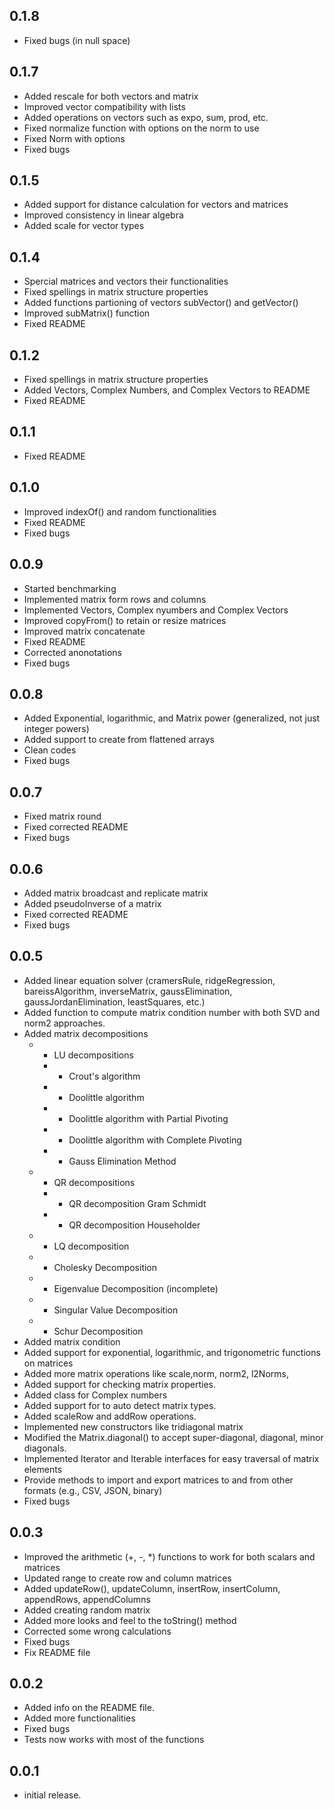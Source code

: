 ## 0.1.8
* Fixed bugs (in null space)

## 0.1.7
* Added rescale for both vectors and matrix
* Improved vector compatibility with lists
* Added operations on vectors such as expo, sum, prod, etc.
* Fixed normalize function with options on the norm to use
* Fixed Norm with options
* Fixed bugs

## 0.1.5
* Added support for distance calculation for vectors and matrices
* Improved consistency in linear algebra
* Added scale for vector types

## 0.1.4
* Spercial matrices and vectors their functionalities
* Fixed spellings in matrix structure properties
* Added functions partioning of vectors subVector() and getVector()
* Improved subMatrix() function
* Fixed README

## 0.1.2
* Fixed spellings in matrix structure properties
* Added Vectors, Complex Numbers, and Complex Vectors to README
* Fixed README

## 0.1.1
* Fixed README

## 0.1.0
* Improved indexOf() and random functionalities
* Fixed README 
* Fixed bugs

## 0.0.9

* Started benchmarking
* Implemented matrix form rows and columns
* Implemented Vectors, Complex nyumbers and Complex Vectors
* Improved copyFrom() to retain or resize matrices
* Improved matrix concatenate
* Fixed README 
* Corrected anonotations
* Fixed bugs

## 0.0.8

* Added Exponential, logarithmic, and Matrix power (generalized, not just integer powers)
* Added support to create from flattened arrays
* Clean codes
* Fixed bugs

## 0.0.7

* Fixed matrix round
* Fixed corrected README
* Fixed bugs

## 0.0.6

* Added matrix broadcast and replicate matrix
* Added pseudoInverse of a matrix
* Fixed corrected README
* Fixed bugs

## 0.0.5

* Added linear equation solver (cramersRule, ridgeRegression, bareissAlgorithm, inverseMatrix, gaussElimination, gaussJordanElimination, leastSquares, etc.)
* Added function to compute matrix condition number with both SVD and norm2 approaches.
* Added matrix decompositions
  * - LU decompositions
    * - Crout's algorithm
    * - Doolittle algorithm
    * - Doolittle algorithm with Partial Pivoting
    * - Doolittle algorithm with Complete Pivoting
    * - Gauss Elimination Method
  * - QR decompositions
    * - QR decomposition Gram Schmidt
    * - QR decomposition Householder
  * - LQ decomposition
  * - Cholesky Decomposition
  * - Eigenvalue Decomposition (incomplete)
  * - Singular Value Decomposition
  * - Schur Decomposition
* Added matrix condition
* Added support for exponential, logarithmic, and trigonometric functions on matrices
* Added more matrix operations like scale,norm, norm2, l2Norms,
* Added support for checking matrix properties.
* Added class for Complex numbers
* Added support for to auto detect matrix types.
* Added scaleRow and addRow operations.
* Implemented new constructors like tridiagonal matrix
* Modified the Matrix.diagonal() to accept super-diagonal, diagonal, minor diagonals.
* Implemented Iterator and Iterable interfaces for easy traversal of matrix elements
* Provide methods to import and export matrices to and from other formats (e.g., CSV, JSON, binary)
* Fixed bugs

## 0.0.3

* Improved the arithmetic (+, -, *) functions to work for both scalars and matrices
* Updated range to create row and column matrices
* Added updateRow(), updateColumn, insertRow, insertColumn, appendRows, appendColumns
* Added creating random matrix
* Added more looks and feel to the toString() method
* Corrected some wrong calculations
* Fixed bugs
* Fix README file

## 0.0.2

* Added info on the README file.
* Added more functionalities
* Fixed bugs
* Tests now works with most of the functions

## 0.0.1

* initial release.
